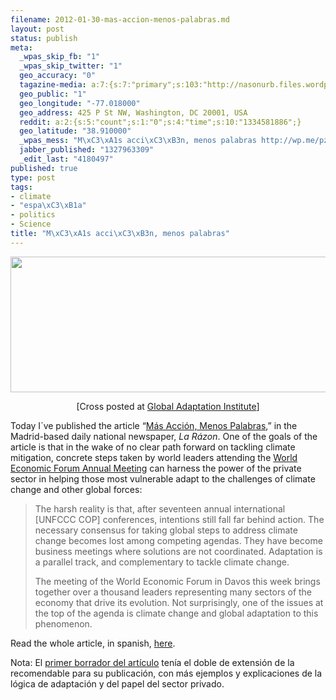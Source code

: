 ```yaml
--- 
filename: 2012-01-30-mas-accion-menos-palabras.md
layout: post
status: publish
meta: 
  _wpas_skip_fb: "1"
  _wpas_skip_twitter: "1"
  geo_accuracy: "0"
  tagazine-media: a:7:{s:7:"primary";s:103:"http://nasonurb.files.wordpress.com/2012/01/artc3adculo-b-sc3a1nchez-andrade-la-razc3b3n-30-01-12-1.png";s:6:"images";a:1:{s:103:"http://nasonurb.files.wordpress.com/2012/01/artc3adculo-b-sc3a1nchez-andrade-la-razc3b3n-30-01-12-1.png";a:6:{s:8:"file_url";s:103:"http://nasonurb.files.wordpress.com/2012/01/artc3adculo-b-sc3a1nchez-andrade-la-razc3b3n-30-01-12-1.png";s:5:"width";s:4:"1133";s:6:"height";s:3:"385";s:4:"type";s:5:"image";s:4:"area";s:6:"436205";s:9:"file_path";s:0:"";}}s:6:"videos";a:0:{}s:11:"image_count";s:1:"1";s:6:"author";s:7:"4180497";s:7:"blog_id";s:7:"8438084";s:9:"mod_stamp";s:19:"2012-01-30 22:48:31";}
  geo_public: "1"
  geo_longitude: "-77.018000"
  geo_address: 425 P St NW, Washington, DC 20001, USA
  reddit: a:2:{s:5:"count";s:1:"0";s:4:"time";s:10:"1334581886";}
  geo_latitude: "38.910000"
  _wpas_mess: "M\xC3\xA1s acci\xC3\xB3n, menos palabras http://wp.me/pzp88-yV"
  jabber_published: "1327963309"
  _edit_last: "4180497"
published: true
type: post
tags: 
- climate
- "espa\xC3\xB1a"
- politics
- Science
title: "M\xC3\xA1s acci\xC3\xB3n, menos palabras"
---
```

<p style="text-align:center;"><a href="http://nasonurb.files.wordpress.com/2012/01/artc3adculo-b-sc3a1nchez-andrade-la-razc3b3n-30-01-12-2.pdf"><img class=" wp-image-2168 aligncenter" title="Artículo B. Sánchez-Andrade [LA RAZÓN, 30.01.12] (1)" src="http://nasonurb.files.wordpress.com/2012/01/artc3adculo-b-sc3a1nchez-andrade-la-razc3b3n-30-01-12-1.png" alt="" width="640" height="217" /></a></p>
<p style="text-align:center;">[Cross posted at <a href="http://news.globalai.org/post/16779785424/dr-bruno-sanchez-andrade-nuno-guest-commentary">Global Adaptation Institute</a>]</p>
Today I´ve published the article “<a href="http://www.larazon.es/noticia/7217-mas-accion-menos-palabras-por-bruno-sanchez-andrade-nuno">Más Acción, Menos Palabras</a>,” in the Madrid-based daily national newspaper, <em>La Rázon</em>. One of the goals of the article is that in the wake of no clear path forward on tackling climate mitigation, concrete steps taken by world leaders attending the <a href="http://www.weforum.org/events/world-economic-forum-annual-meeting-2012">World Economic Forum Annual Meeting</a> can harness the power of the private sector in helping those most vulnerable adapt to the challenges of climate change and other global forces:

<!--more-->
<blockquote>The harsh reality is that, after seventeen annual international [UNFCCC COP] conferences, intentions still fall far behind action. The necessary consensus for taking global steps to address climate change becomes lost among competing agendas. They have become business meetings where solutions are not coordinated. Adaptation is a parallel track, and complementary to tackle climate change.

The meeting of the World Economic Forum in Davos this week brings together over a thousand leaders representing many sectors of the economy that drive its evolution. Not surprisingly, one of the issues at the top of the agenda is climate change and global adaptation to this phenomenon.</blockquote>
Read the whole article, in spanish, <a href="http://www.larazon.es/noticia/7217-mas-accion-menos-palabras-por-bruno-sanchez-andrade-nuno">here</a>.

Nota: El <a href="https://docs.google.com/document/d/1fzUB2MPYL60btm1UkpmBNxAmwWB-H3FmK9PeGPwoXAE/edit?hl=en_US">primer borrador del artículo</a> tenía el doble de extensión de la recomendable para su publicación, con más ejemplos y explicaciones de la lógica de adaptación y del papel del sector privado.
